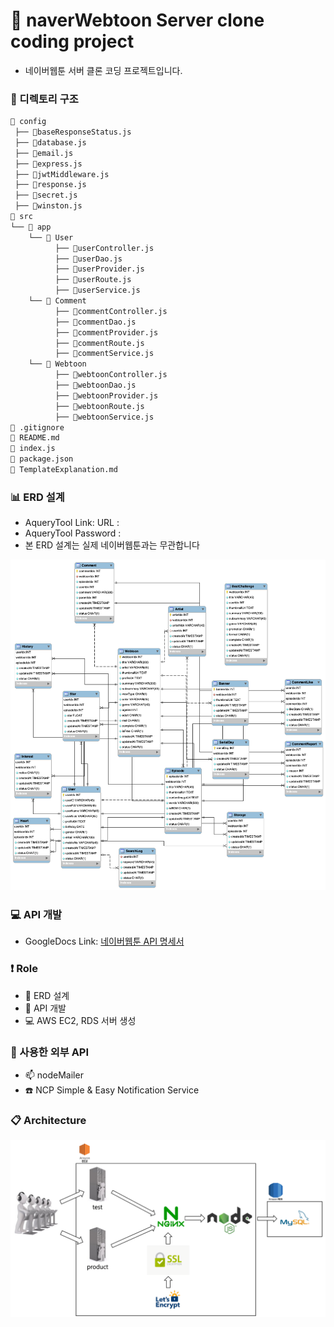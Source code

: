 # :star2: naverWebtoon Server clone coding project
- 네이버웹툰 서버 클론 코딩 프로젝트입니다.

### :file_folder: 디렉토리 구조
```bash
📂 config
 ├── 📄baseResponseStatus.js 
 ├── 📄database.js
 ├── 📄email.js
 ├── 📄express.js
 ├── 📄jwtMiddleware.js
 ├── 📄response.js
 ├── 📄secret.js
 ├── 📄winston.js
📂 src
└── 📂 app
    └── 📂 User
          ├── 📄userController.js
          ├── 📄userDao.js
          ├── 📄userProvider.js
          ├── 📄userRoute.js
          ├── 📄userService.js
    └── 📂 Comment
          ├── 📄commentController.js
          ├── 📄commentDao.js
          ├── 📄commentProvider.js
          ├── 📄commentRoute.js
          ├── 📄commentService.js
    └── 📂 Webtoon
          ├── 📄webtoonController.js
          ├── 📄webtoonDao.js
          ├── 📄webtoonProvider.js
          ├── 📄webtoonRoute.js
          ├── 📄webtoonService.js
📄 .gitignore
📄 README.md
📄 index.js
📄 package.json
📄 TemplateExplanation.md
```

### :bar_chart: ERD 설계
- AqueryTool Link: URL : 
- AqueryTool Password : 
- 본 ERD 설계는 실제 네이버웹툰과는 무관합니다

<img src="./.images/db.png"/>

### :computer: API 개발
- GoogleDocs Link: [네이버웹툰 API 명세서](https://docs.google.com/spreadsheets/d/e/2PACX-1vSRjSm1X1y8Q_dGFhfqxBcc7TeQLMFQ6HuHBArZPb8mXu_uqp-V_I0JeO107SEfnw/pubhtml)


### :exclamation: Role
- :page_with_curl: ERD 설계
- :woman: API 개발
- :computer: AWS EC2, RDS 서버 생성

### :rocket: 사용한 외부 API
- :mailbox: nodeMailer
- :phone: NCP Simple & Easy Notification Service

### :clipboard: Architecture
<img src="./.images/architecture.png"/>
